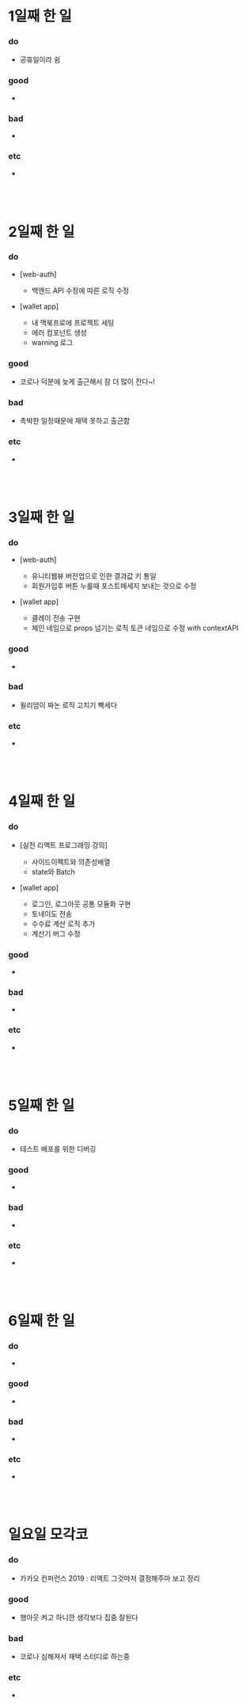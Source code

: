 # 1일째 한 일 
### do
- 공휴일이라 쉼

### good
-

### bad
-

### etc
-

<br /><br />

# 2일째 한 일 
### do
 - [web-auth]
   - 백엔드 API 수정에 따른 로직 수정
	 
 - [wallet app]
 	- 내 맥북프로에 프로젝트 세팅
	- 에러 컴포넌트 생성 
	- warning 로그 

### good
- 코로나 덕분에 늦게 출근해서 잠 더 많이 잔다~!

### bad
- 촉박한 일정때문에 재택 못하고 출근함

### etc
- 

<br /><br />



# 3일째 한 일 
### do
 - [web-auth]
 	- 유니티웹뷰 버전업으로 인한 결과값 키 통일
	- 회원가입후 버튼 누를때 포스트메세지 보내는 것으로 수정
	
 - [wallet app] 
	- 클레이 전송 구현
	- 체인 네임으로 props 넘기는 로직 토큰 네임으로 수정 with contextAPI

### good
-

### bad
- 윌리엄이 짜논 로직 고치기 빡세다

### etc
-

<br /><br />

# 4일째 한 일 
### do
- [실전 리액트 프로그래밍 강의]
	- 사이드이펙트와 의존성배열
	- state와 Batch
	
- [wallet app]
	- 로그인, 로그아웃 공통 모듈화 구현
	- 토네이도 전송
	- 수수료 계산 로직 추가
	- 계산기 버그 수정

### good
-

### bad
-

### etc
- 

<br /><br />

# 5일째 한 일 
### do
- 테스트 배포를 위한 디버깅 

### good
-

### bad
-

### etc
- 

<br /><br />

# 6일째 한 일 
### do
-

### good
- 
 
### bad
- 

### etc
-

<br /><br />

# 일요일 모각코
### do
- 카카오 컨퍼런스 2019 : 리액트 그것마저 결정해주마 보고 정리

### good
- 행아웃 켜고 하니깐 생각보다 집중 잘된다

### bad
- 코로나 심해져서 재택 스터디로 하는중

### etc
-

<br /><br />
